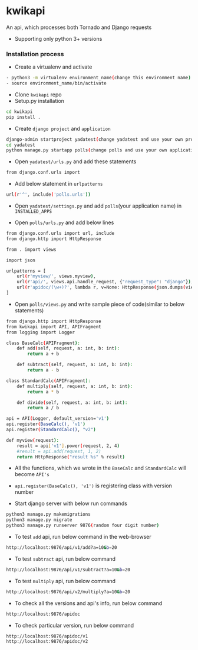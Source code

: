 # kwikapi
An api, which processes both Tornado and Django requests

- Supporting only python 3+ versions
### Installation process
- Create a virtualenv and activate
```bash
- python3 -m virtualenv environment_name(change this environment name)
- source environment_name/bin/activate
```
- Clone `kwikapi` repo
- Setup.py installation
```bash
cd kwikapi
pip install .
```

- Create `django project` and `application`
```bash
django-admin startproject yadatest(change yadatest and use your own project name)
cd yadatest
python manage.py startapp polls(change polls and use your own application name)
```

- Open `yadatest/urls.py` and add these statements
```bash
from django.conf.urls import
```
- Add below statement in `urlpatterns`
```bash
url(r'^', include('polls.urls'))
```
- Open `yadatest/settings.py` and add `polls`(your application name) in `INSTALLED_APPS`

- Open `polls/urls.py` and add below lines
```bash
from django.conf.urls import url, include
from django.http import HttpResponse

from . import views

import json

urlpatterns = [
    url(r'myview/', views.myview),
    url(r'api/', views.api.handle_request, {"request_type": "django"}),
    url(r'apidoc/(\w+)?', lambda r, v=None: HttpResponse(json.dumps(views.api.doc(v)))),
]
```

- Open `polls/views.py` and write sample piece of code(similar to below statements)
```bash
from django.http import HttpResponse
from kwikapi import API, APIFragment
from logging import Logger

class BaseCalc(APIFragment):
    def add(self, request, a: int, b: int):
        return a + b

    def subtract(self, request, a: int, b: int):
        return a - b

class StandardCalc(APIFragment):
    def multiply(self, request, a: int, b: int):
        return a * b

    def divide(self, request, a: int, b: int):
        return a / b

api = API(Logger, default_version='v1')
api.register(BaseCalc(), 'v1')
api.register(StandardCalc(), "v2")

def myview(request):
    result = api['v1'].power(request, 2, 4)
    #result = api.add(request, 1, 2)
    return HttpResponse("result %s" % result)
```
- All the functions, which we wrote in the `BaseCalc` and `StandardCalc` will become `API's`
- `api.register(BaseCalc(), 'v1')` is registering class with version number

- Start django server with below run commands
```bash
python3 manage.py makemigrations
python3 manage.py migrate
python3 manage.py runserver 9876(random four digit number)
```

- To test `add` api, run below command in the web-browser
```bash
http://localhost:9876/api/v1/add?a=10&b=20
```
- To test `subtract` api, run below command
```bash
http://localhost:9876/api/v1/subtract?a=10&b=20
```
- To test `multiply` api, run below command
```bash
http://localhost:9876/api/v2/multiply?a=10&b=20
```

- To check all the versions and api's info, run below command
```bash
http://localhost:9876/apidoc
```
- To check particular version, run below command
```bash
http://localhost:9876/apidoc/v1
http://localhost:9876/apidoc/v2
```

